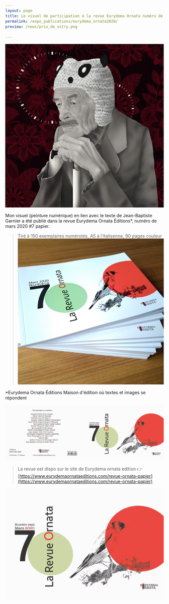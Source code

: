 ```yaml
---
layout: page
title: Le visuel de participation à la revue Eurydema Ornata numéro de mars 2020 #7 papier
permalink: /expo_publications/eurydema_ornata2020/
preview: /news/prix_de_vitry.png

---
```


![Eurydema Ornata 2020 numéro 7 format papier](/img/Ornata_Farah_cherif.jpg)

Mon visuel (peinture numérique) en lien avec le texte de Jean-Baptiste Garnier a été publié dans la revue Eurydema Ornata Éditions*, numéro de mars 2020 #7 papier.  

>Tiré à 150 exemplaires numérotés,
>A5 à l'italisenne,
>90 pages couleur
![Eurydema Ornata 2020 numéro 7 format papier](/img/ornata.jpg)

*Eurydema   Ornata    Éditions
Maison d'édition où textes et images se répondent

![Prix de peinture vitry sur seine](/news/revnue_n_7_papier_eurydema_ornata_edition.jpg)

> La revue est dispo sur le site de Eurydema ornata edition 👉 [https://www.eurydemaornataeditions.com/revue-ornata-papier](https://www.eurydemaornataeditions.com/revue-ornata-papier)

![Eurydema Ornata 2020 numéro 7 format papier](/news/revnue_n_7_papier_eurydema_ornata_edition_cover.jpg)
